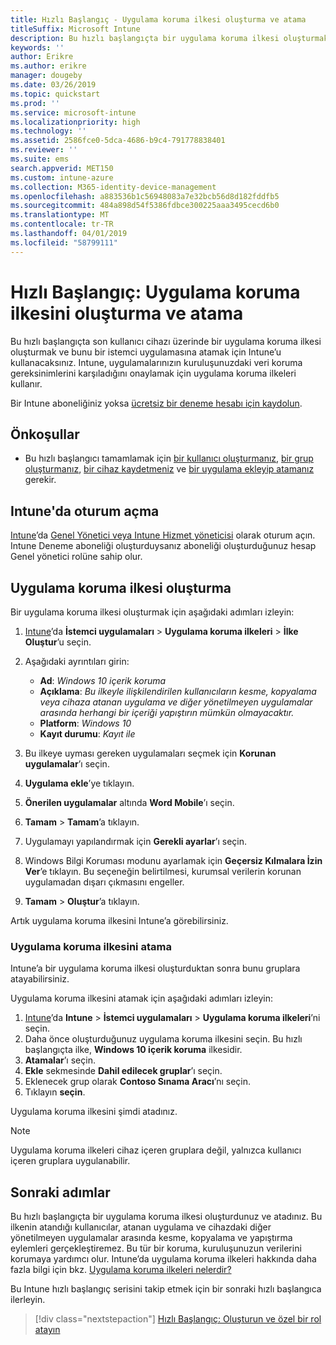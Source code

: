 ```yaml
---
title: Hızlı Başlangıç - Uygulama koruma ilkesi oluşturma ve atama
titleSuffix: Microsoft Intune
description: Bu hızlı başlangıçta bir uygulama koruma ilkesi oluşturmak ve atamak için Microsoft Intune’u kullanacaksınız.
keywords: ''
author: Erikre
ms.author: erikre
manager: dougeby
ms.date: 03/26/2019
ms.topic: quickstart
ms.prod: ''
ms.service: microsoft-intune
ms.localizationpriority: high
ms.technology: ''
ms.assetid: 2586fce0-5dca-4686-b9c4-791778838401
ms.reviewer: ''
ms.suite: ems
search.appverid: MET150
ms.custom: intune-azure
ms.collection: M365-identity-device-management
ms.openlocfilehash: a883536b1c56948083a7e32bcb56d8d182fddfb5
ms.sourcegitcommit: 484a898d54f5386fdbce300225aaa3495cecd6b0
ms.translationtype: MT
ms.contentlocale: tr-TR
ms.lasthandoff: 04/01/2019
ms.locfileid: "58799111"
---
```

# <a name="quickstart-create-and-assign-an-app-protection-policy"></a>Hızlı Başlangıç: Uygulama koruma ilkesini oluşturma ve atama

Bu hızlı başlangıçta son kullanıcı cihazı üzerinde bir uygulama koruma ilkesi oluşturmak ve bunu bir istemci uygulamasına atamak için Intune’u kullanacaksınız. Intune, uygulamalarınızın kuruluşunuzdaki veri koruma gereksinimlerini karşıladığını onaylamak için uygulama koruma ilkeleri kullanır.

Bir Intune aboneliğiniz yoksa [ücretsiz bir deneme hesabı için kaydolun](free-trial-sign-up.md).

## <a name="prerequisites"></a>Önkoşullar

- Bu hızlı başlangıcı tamamlamak için [bir kullanıcı oluşturmanız](quickstart-create-user.md), [bir grup oluşturmanız](quickstart-create-group.md), [bir cihaz kaydetmeniz](quickstart-setup-auto-enrollment.md) ve [bir uygulama ekleyip atamanız](quickstart-add-assign-app.md) gerekir.

## <a name="sign-in-to-intune"></a>Intune'da oturum açma

[Intune](https://aka.ms/intuneportal)’da [Genel Yönetici veya Intune Hizmet yöneticisi](users-add.md#types-of-administrators) olarak oturum açın. Intune Deneme aboneliği oluşturduysanız aboneliği oluşturduğunuz hesap Genel yönetici rolüne sahip olur.

## <a name="create-an-app-protection-policy"></a>Uygulama koruma ilkesi oluşturma

Bir uygulama koruma ilkesi oluşturmak için aşağıdaki adımları izleyin:

1. [Intune](https://aka.ms/intuneportal)’da **İstemci uygulamaları** > **Uygulama koruma ilkeleri** > **İlke Oluştur**’u seçin. 
2. Aşağıdaki ayrıntıları girin: 

    - **Ad**: *Windows 10 içerik koruma*
    - **Açıklama**: *Bu ilkeyle ilişkilendirilen kullanıcıların kesme, kopyalama veya cihaza atanan uygulama ve diğer yönetilmeyen uygulamalar arasında herhangi bir içeriği yapıştırın mümkün olmayacaktır.*
    - **Platform**: *Windows 10*
    - **Kayıt durumu**: *Kayıt ile*

3. Bu ilkeye uyması gereken uygulamaları seçmek için **Korunan uygulamalar**’ı seçin.
4. **Uygulama ekle**’ye tıklayın.
5. **Önerilen uygulamalar** altında **Word Mobile**’ı seçin.
5. **Tamam** > **Tamam**’a tıklayın. 
6. Uygulamayı yapılandırmak için **Gerekli ayarlar**’ı seçin.
7. Windows Bilgi Koruması modunu ayarlamak için **Geçersiz Kılmalara İzin Ver**’e tıklayın. Bu seçeneğin belirtilmesi, kurumsal verilerin korunan uygulamadan dışarı çıkmasını engeller.
8. **Tamam** > **Oluştur**’a tıklayın.

Artık uygulama koruma ilkesini Intune’a görebilirsiniz.

### <a name="assign-the-app-protection-policy"></a>Uygulama koruma ilkesini atama

Intune’a bir uygulama koruma ilkesi oluşturduktan sonra bunu gruplara atayabilirsiniz. 

Uygulama koruma ilkesini atamak için aşağıdaki adımları izleyin:

1.  [Intune](https://aka.ms/intuneportal)’da **Intune** > **İstemci uygulamaları** > **Uygulama koruma ilkeleri**’ni seçin. 
2.  Daha önce oluşturduğunuz uygulama koruma ilkesini seçin. Bu hızlı başlangıçta ilke, **Windows 10 içerik koruma** ilkesidir.
3.  **Atamalar**’ı seçin.
4.  **Ekle** sekmesinde **Dahil edilecek gruplar**’ı seçin.
5.  Eklenecek grup olarak **Contoso Sınama Aracı**’nı seçin.
6.  Tıklayın **seçin**. 

Uygulama koruma ilkesini şimdi atadınız.

> [!NOTE]
> Uygulama koruma ilkeleri cihaz içeren gruplara değil, yalnızca kullanıcı içeren gruplara uygulanabilir.

## <a name="next-steps"></a>Sonraki adımlar

Bu hızlı başlangıçta bir uygulama koruma ilkesi oluşturdunuz ve atadınız. Bu ilkenin atandığı kullanıcılar, atanan uygulama ve cihazdaki diğer yönetilmeyen uygulamalar arasında kesme, kopyalama ve yapıştırma eylemleri gerçekleştiremez. Bu tür bir koruma, kuruluşunuzun verilerini korumaya yardımcı olur. Intune’da uygulama koruma ilkeleri hakkında daha fazla bilgi için bkz. [Uygulama koruma ilkeleri nelerdir?](app-protection-policy.md)

Bu Intune hızlı başlangıç serisini takip etmek için bir sonraki hızlı başlangıca ilerleyin.

> [!div class="nextstepaction"]
> [Hızlı Başlangıç: Oluşturun ve özel bir rol atayın](quickstart-create-custom-role.md)

